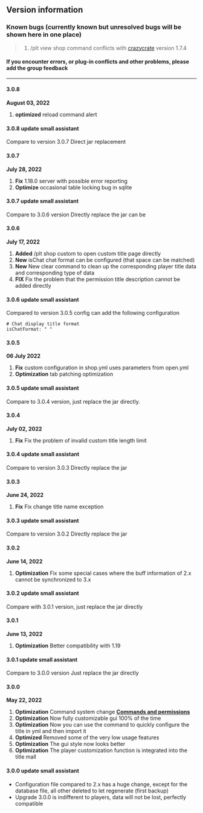## Version information

### Known bugs (currently known but unresolved bugs will be shown here in one place)
> 1. /plt view shop command conflicts with [crazycrate](https://www.mcbbs.net/thread-688445-1-1.html) version 1.7.4

#### If you encounter errors, or plug-in conflicts and other problems, please add the group feedback

------------

#### 3.0.8
**August 03, 2022**
1. **optimized** reload command alert

#### 3.0.8 update small assistant
Compare to version 3.0.7 Direct jar replacement

#### 3.0.7
**July 28, 2022**
1. **Fix** 1.18.0 server with possible error reporting
2. **Optimize** occasional table locking bug in sqlite

#### 3.0.7 update small assistant
Compare to 3.0.6 version Directly replace the jar can be

#### 3.0.6
**July 17, 2022**
1. **Added** /plt shop custom to open custom title page directly
2. **New** isChat chat format can be configured (that space can be matched)
3. **New** New clear command to clean up the corresponding player title data and corresponding type of data
4. **FIX** Fix the problem that the permission title description cannot be added directly

#### 3.0.6 update small assistant
Compared to version 3.0.5 config can add the following configuration

```
# Chat display title format
isChatFormat: " "
```

#### 3.0.5
**06 July 2022**
1. **Fix** custom configuration in shop.yml uses parameters from open.yml
2. **Optimization** tab patching optimization

#### 3.0.5 update small assistant
Compare to 3.0.4 version, just replace the jar directly.

#### 3.0.4
**July 02, 2022**
1. **Fix** Fix the problem of invalid custom title length limit

#### 3.0.4 update small assistant
Compare to version 3.0.3 Directly replace the jar

#### 3.0.3
**June 24, 2022**
1. **Fix** Fix change title name exception

#### 3.0.3 update small assistant
Compare to version 3.0.2 Directly replace the jar

#### 3.0.2
**June 14, 2022**
1. **Optimization** Fix some special cases where the buff information of 2.x cannot be synchronized to 3.x

#### 3.0.2 update small assistant
Compare with 3.0.1 version, just replace the jar directly

#### 3.0.1
**June 13, 2022**
1. **Optimization** Better compatibility with 1.19

#### 3.0.1 update small assistant
Compare to 3.0.0 version Just replace the jar directly

#### 3.0.0
**May 22, 2022**
1. **Optimization** Command system change [**Commands and permissions**](PlayerTitle3/zh_CN/command)
2. **Optimization** Now fully customizable gui 100% of the time
3. **Optimization** Now you can use the command to quickly configure the title in yml and then import it
4. **Optimized** Removed some of the very low usage features
5. **Optimization** The gui style now looks better
6. **Optimization** The player customization function is integrated into the title mall

#### 3.0.0 update small assistant
- Configuration file compared to 2.x has a huge change, except for the database file, all other deleted to let regenerate (first backup)
- Upgrade 3.0.0 is indifferent to players, data will not be lost, perfectly compatible